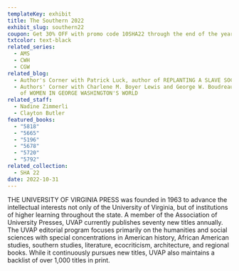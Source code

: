 ```yaml
---
templateKey: exhibit
title: The Southern 2022
exhibit_slug: southern22
coupon: Get 30% OFF with promo code 10SHA22 through the end of the year!
txtcolor: text-black
related_series:
  - AMS
  - CWH
  - CGW
related_blog:
  - Author's Corner with Patrick Luck, author of REPLANTING A SLAVE SOCIETY
  - Authors' Corner with Charlene M. Boyer Lewis and George W. Boudreau, editors
    of WOMEN IN GEORGE WASHINGTON'S WORLD
related_staff:
  - Nadine Zimmerli
  - Clayton Butler
featured_books:
  - "5818"
  - "5665"
  - "5196"
  - "5678"
  - "5720"
  - "5792"
related_collection:
  - SHA 22
date: 2022-10-31
---
```

THE UNIVERSITY OF VIRGINIA PRESS was founded in 1963 to advance the intellectual interests not only of the University of Virginia, but of institutions of higher learning throughout the state. A member of the Association of University Presses, UVAP currently publishes seventy new titles annually. The UVAP editorial program focuses primarily on the humanities and social sciences with special concentrations in American history, African American studies, southern studies, literature, ecocriticism, architecture, and regional books. While it continuously pursues new titles, UVAP also maintains a backlist of over 1,000 titles in print.